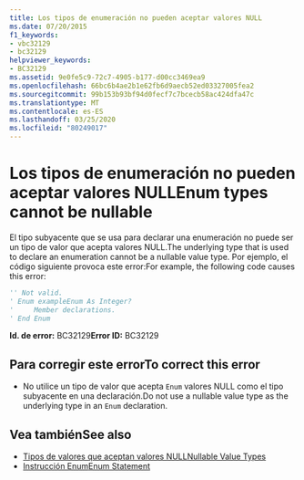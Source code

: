 ```yaml
---
title: Los tipos de enumeración no pueden aceptar valores NULL
ms.date: 07/20/2015
f1_keywords:
- vbc32129
- bc32129
helpviewer_keywords:
- BC32129
ms.assetid: 9e0fe5c9-72c7-4905-b177-d00cc3469ea9
ms.openlocfilehash: 66bc6b4ae2b1e62fb6d9aecb52ed03327005fea2
ms.sourcegitcommit: 99b153b93bf94d0fecf7c7bcecb58ac424dfa47c
ms.translationtype: MT
ms.contentlocale: es-ES
ms.lasthandoff: 03/25/2020
ms.locfileid: "80249017"
---
```

# <a name="enum-types-cannot-be-nullable"></a><span data-ttu-id="8cb5f-102">Los tipos de enumeración no pueden aceptar valores NULL</span><span class="sxs-lookup"><span data-stu-id="8cb5f-102">Enum types cannot be nullable</span></span>
<span data-ttu-id="8cb5f-103">El tipo subyacente que se usa para declarar una enumeración no puede ser un tipo de valor que acepta valores NULL.</span><span class="sxs-lookup"><span data-stu-id="8cb5f-103">The underlying type that is used to declare an enumeration cannot be a nullable value type.</span></span> <span data-ttu-id="8cb5f-104">Por ejemplo, el código siguiente provoca este error:</span><span class="sxs-lookup"><span data-stu-id="8cb5f-104">For example, the following code causes this error:</span></span>  
  
```vb  
'' Not valid.  
' Enum exampleEnum As Integer?  
'     Member declarations.  
' End Enum  
```  
  
 <span data-ttu-id="8cb5f-105">**Id. de error:** BC32129</span><span class="sxs-lookup"><span data-stu-id="8cb5f-105">**Error ID:** BC32129</span></span>  
  
## <a name="to-correct-this-error"></a><span data-ttu-id="8cb5f-106">Para corregir este error</span><span class="sxs-lookup"><span data-stu-id="8cb5f-106">To correct this error</span></span>  
  
- <span data-ttu-id="8cb5f-107">No utilice un tipo de valor que acepta `Enum` valores NULL como el tipo subyacente en una declaración.</span><span class="sxs-lookup"><span data-stu-id="8cb5f-107">Do not use a nullable value type as the underlying type in an `Enum` declaration.</span></span>  
  
## <a name="see-also"></a><span data-ttu-id="8cb5f-108">Vea también</span><span class="sxs-lookup"><span data-stu-id="8cb5f-108">See also</span></span>

- [<span data-ttu-id="8cb5f-109">Tipos de valores que aceptan valores NULL</span><span class="sxs-lookup"><span data-stu-id="8cb5f-109">Nullable Value Types</span></span>](../../visual-basic/programming-guide/language-features/data-types/nullable-value-types.md)
- [<span data-ttu-id="8cb5f-110">Instrucción Enum</span><span class="sxs-lookup"><span data-stu-id="8cb5f-110">Enum Statement</span></span>](../../visual-basic/language-reference/statements/enum-statement.md)
